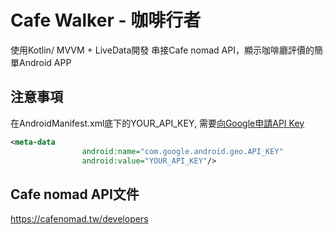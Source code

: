 # Cafe Walker - 咖啡行者

使用Kotlin/ MVVM + LiveData開發
串接Cafe nomad API，顯示咖啡廳評價的簡單Android APP

## 注意事項
在AndroidManifest.xml底下的YOUR_API_KEY, 需要[向Google申請API Key](https://developers.google.com/maps/documentation/android-sdk/signup)
```xml
<meta-data
                android:name="com.google.android.geo.API_KEY"
                android:value="YOUR_API_KEY"/>
```



## Cafe nomad API文件
https://cafenomad.tw/developers
